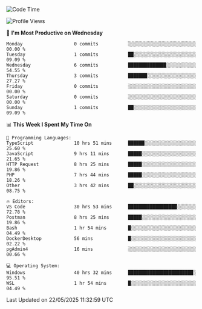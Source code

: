<!--START_SECTION:waka-->
![Code Time](http://img.shields.io/badge/Code%20Time-5%2C023%20hrs%2029%20mins-blue)

![Profile Views](http://img.shields.io/badge/Profile%20Views-8-blue)

📅 **I'm Most Productive on Wednesday** 

```text
Monday                   0 commits           ░░░░░░░░░░░░░░░░░░░░░░░░░   00.00 % 
Tuesday                  1 commits           ██░░░░░░░░░░░░░░░░░░░░░░░   09.09 % 
Wednesday                6 commits           ██████████████░░░░░░░░░░░   54.55 % 
Thursday                 3 commits           ███████░░░░░░░░░░░░░░░░░░   27.27 % 
Friday                   0 commits           ░░░░░░░░░░░░░░░░░░░░░░░░░   00.00 % 
Saturday                 0 commits           ░░░░░░░░░░░░░░░░░░░░░░░░░   00.00 % 
Sunday                   1 commits           ██░░░░░░░░░░░░░░░░░░░░░░░   09.09 % 
```


📊 **This Week I Spent My Time On** 

```text
💬 Programming Languages: 
TypeScript               10 hrs 51 mins      ██████░░░░░░░░░░░░░░░░░░░   25.60 % 
JavaScript               9 hrs 11 mins       █████░░░░░░░░░░░░░░░░░░░░   21.65 % 
HTTP Request             8 hrs 25 mins       █████░░░░░░░░░░░░░░░░░░░░   19.86 % 
PHP                      7 hrs 44 mins       █████░░░░░░░░░░░░░░░░░░░░   18.26 % 
Other                    3 hrs 42 mins       ██░░░░░░░░░░░░░░░░░░░░░░░   08.75 % 

🔥 Editors: 
VS Code                  30 hrs 53 mins      ██████████████████░░░░░░░   72.78 % 
Postman                  8 hrs 25 mins       █████░░░░░░░░░░░░░░░░░░░░   19.86 % 
Bash                     1 hr 54 mins        █░░░░░░░░░░░░░░░░░░░░░░░░   04.49 % 
DockerDesktop            56 mins             █░░░░░░░░░░░░░░░░░░░░░░░░   02.22 % 
pgAdmin4                 16 mins             ░░░░░░░░░░░░░░░░░░░░░░░░░   00.66 % 

💻 Operating System: 
Windows                  40 hrs 32 mins      ████████████████████████░   95.51 % 
WSL                      1 hr 54 mins        █░░░░░░░░░░░░░░░░░░░░░░░░   04.49 % 
```


 Last Updated on 22/05/2025 11:32:59 UTC
<!--END_SECTION:waka-->
